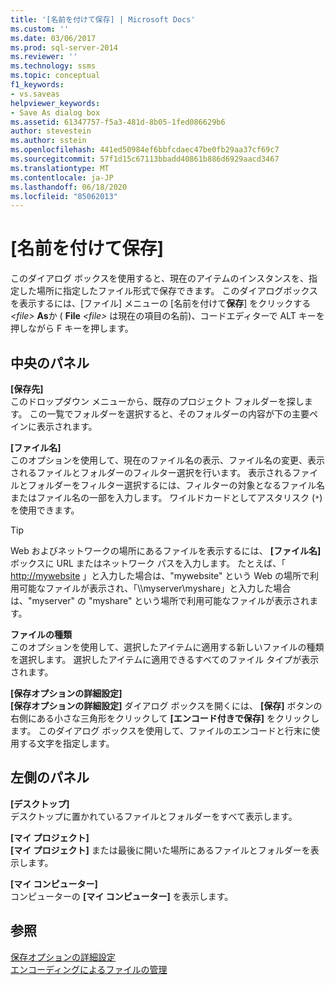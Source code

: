 ```yaml
---
title: '[名前を付けて保存] | Microsoft Docs'
ms.custom: ''
ms.date: 03/06/2017
ms.prod: sql-server-2014
ms.reviewer: ''
ms.technology: ssms
ms.topic: conceptual
f1_keywords:
- vs.saveas
helpviewer_keywords:
- Save As dialog box
ms.assetid: 61347757-f5a3-481d-8b05-1fed086629b6
author: stevestein
ms.author: sstein
ms.openlocfilehash: 441ed50984ef6bbfcdaec47be0fb29aa37cf69c7
ms.sourcegitcommit: 57f1d15c67113bbadd40861b886d6929aacd3467
ms.translationtype: MT
ms.contentlocale: ja-JP
ms.lasthandoff: 06/18/2020
ms.locfileid: "85062013"
---
```

# <a name="save-as"></a>[名前を付けて保存]
  このダイアログ ボックスを使用すると、現在のアイテムのインスタンスを、指定した場所に指定したファイル形式で保存できます。 このダイアログボックスを表示するには、[ファイル] メニューの [名前を付けて**保存**] をクリックする *\<file>* **As**か ( **File** *\<file>* は現在の項目の名前)、コードエディターで ALT キーを押しながら F キーを押します。  
  
## <a name="central-panel"></a>中央のパネル  
 **[保存先]**  
 このドロップダウン メニューから、既存のプロジェクト フォルダーを探します。 この一覧でフォルダーを選択すると、そのフォルダーの内容が下の主要ペインに表示されます。  
  
 **[ファイル名]**  
 このオプションを使用して、現在のファイル名の表示、ファイル名の変更、表示されるファイルとフォルダーのフィルター選択を行います。 表示されるファイルとフォルダーをフィルター選択するには、フィルターの対象となるファイル名またはファイル名の一部を入力します。 ワイルドカードとしてアスタリスク (`*`) を使用できます。  
  
> [!TIP]
>  Web およびネットワークの場所にあるファイルを表示するには、 **[ファイル名]** ボックスに URL またはネットワーク パスを入力します。 たとえば、「 <http://mywebsite> 」と入力した場合は、"mywebsite" という Web の場所で利用可能なファイルが表示され、「\\\myserver\myshare」と入力した場合は、"myserver" の "myshare" という場所で利用可能なファイルが表示されます。  
  
 **ファイルの種類**  
 このオプションを使用して、選択したアイテムに適用する新しいファイルの種類を選択します。 選択したアイテムに適用できるすべてのファイル タイプが表示されます。  
  
 **[保存オプションの詳細設定]**  
 **[保存オプションの詳細設定]** ダイアログ ボックスを開くには、 **[保存]** ボタンの右側にある小さな三角形をクリックして **[エンコード付きで保存]** をクリックします。 このダイアログ ボックスを使用して、ファイルのエンコードと行末に使用する文字を指定します。  
  
## <a name="left-panel"></a>左側のパネル  
 **[デスクトップ]**  
 デスクトップに置かれているファイルとフォルダーをすべて表示します。  
  
 **[マイ プロジェクト]**  
 **[マイ プロジェクト]** または最後に開いた場所にあるファイルとフォルダーを表示します。  
  
 **[マイ コンピューター]**  
 コンピューターの **[マイ コンピューター]** を表示します。  
  
## <a name="see-also"></a>参照  
 [保存オプションの詳細設定](advanced-save-options.md)   
 [エンコーディングによるファイルの管理](../solution/manage-files-with-encoding.md)  
  
  
